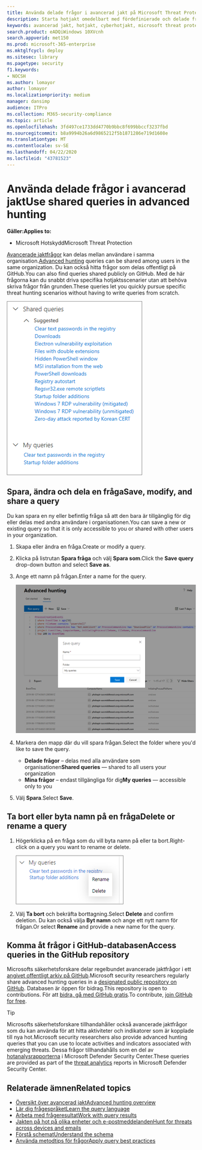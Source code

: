 ```yaml
---
title: Använda delade frågor i avancerad jakt på Microsoft Threat Protection
description: Starta hotjakt omedelbart med fördefinierade och delade frågor. Dela dina frågor till allmänheten eller till din organisation.
keywords: avancerad jakt, hotjakt, cyberhotjakt, microsoft threat protection, microsoft 365, mtp, m365, sök, fråga, telemetri, anpassade identifieringar, schema, kusto, github repo, mina frågor, delade frågor
search.product: eADQiWindows 10XVcnh
search.appverid: met150
ms.prod: microsoft-365-enterprise
ms.mktglfcycl: deploy
ms.sitesec: library
ms.pagetype: security
f1.keywords:
- NOCSH
ms.author: lomayor
author: lomayor
ms.localizationpriority: medium
manager: dansimp
audience: ITPro
ms.collection: M365-security-compliance
ms.topic: article
ms.openlocfilehash: 3fd497ce1733dd4770b9bbc8f699bbccf3237fbd
ms.sourcegitcommit: b8a9994b26a6d9865212f5b1871286e719d1608e
ms.translationtype: MT
ms.contentlocale: sv-SE
ms.lasthandoff: 04/22/2020
ms.locfileid: "43781523"
---
```

# <a name="use-shared-queries-in-advanced-hunting"></a><span data-ttu-id="61e49-105">Använda delade frågor i avancerad jakt</span><span class="sxs-lookup"><span data-stu-id="61e49-105">Use shared queries in advanced hunting</span></span>

<span data-ttu-id="61e49-106">**Gäller:**</span><span class="sxs-lookup"><span data-stu-id="61e49-106">**Applies to:**</span></span>
- <span data-ttu-id="61e49-107">Microsoft Hotskydd</span><span class="sxs-lookup"><span data-stu-id="61e49-107">Microsoft Threat Protection</span></span>



<span data-ttu-id="61e49-108">[Avancerade jaktfrågor](advanced-hunting-overview.md) kan delas mellan användare i samma organisation.</span><span class="sxs-lookup"><span data-stu-id="61e49-108">[Advanced hunting](advanced-hunting-overview.md) queries can be shared among users in the same organization.</span></span> <span data-ttu-id="61e49-109">Du kan också hitta frågor som delas offentligt på GitHub.</span><span class="sxs-lookup"><span data-stu-id="61e49-109">You can also find queries shared publicly on GitHub.</span></span> <span data-ttu-id="61e49-110">Med de här frågorna kan du snabbt driva specifika hotjaktsscenarier utan att behöva skriva frågor från grunden.</span><span class="sxs-lookup"><span data-stu-id="61e49-110">These queries let you quickly pursue specific threat hunting scenarios without having to write queries from scratch.</span></span>

![Bild av delade frågor](../../media/advanced-hunting-shared-queries.png)

## <a name="save-modify-and-share-a-query"></a><span data-ttu-id="61e49-112">Spara, ändra och dela en fråga</span><span class="sxs-lookup"><span data-stu-id="61e49-112">Save, modify, and share a query</span></span>
<span data-ttu-id="61e49-113">Du kan spara en ny eller befintlig fråga så att den bara är tillgänglig för dig eller delas med andra användare i organisationen.</span><span class="sxs-lookup"><span data-stu-id="61e49-113">You can save a new or existing query so that it is only accessible to you or shared with other users in your organization.</span></span> 

1. <span data-ttu-id="61e49-114">Skapa eller ändra en fråga.</span><span class="sxs-lookup"><span data-stu-id="61e49-114">Create or modify a query.</span></span> 

2. <span data-ttu-id="61e49-115">Klicka på listrutan **Spara fråga** och välj **Spara som**.</span><span class="sxs-lookup"><span data-stu-id="61e49-115">Click the **Save query** drop-down button and select **Save as**.</span></span>
    
3. <span data-ttu-id="61e49-116">Ange ett namn på frågan.</span><span class="sxs-lookup"><span data-stu-id="61e49-116">Enter a name for the query.</span></span> 

   ![Bild av att spara en fråga](../../media/advanced-hunting-save-query.png)

4. <span data-ttu-id="61e49-118">Markera den mapp där du vill spara frågan.</span><span class="sxs-lookup"><span data-stu-id="61e49-118">Select the folder where you'd like to save the query.</span></span>
    - <span data-ttu-id="61e49-119">**Delade frågor** – delas med alla användare som organisationen</span><span class="sxs-lookup"><span data-stu-id="61e49-119">**Shared queries** — shared to all users your organization</span></span>
    - <span data-ttu-id="61e49-120">**Mina frågor** – endast tillgängliga för dig</span><span class="sxs-lookup"><span data-stu-id="61e49-120">**My queries** — accessible only to you</span></span>
    
5. <span data-ttu-id="61e49-121">Välj **Spara**.</span><span class="sxs-lookup"><span data-stu-id="61e49-121">Select **Save**.</span></span> 

## <a name="delete-or-rename-a-query"></a><span data-ttu-id="61e49-122">Ta bort eller byta namn på en fråga</span><span class="sxs-lookup"><span data-stu-id="61e49-122">Delete or rename a query</span></span>
1. <span data-ttu-id="61e49-123">Högerklicka på en fråga som du vill byta namn på eller ta bort.</span><span class="sxs-lookup"><span data-stu-id="61e49-123">Right-click on a query you want to rename or delete.</span></span>

    ![Bild av borttagningsfrågan](../../media/advanced_hunting_delete_rename.png)

2. <span data-ttu-id="61e49-125">Välj **Ta bort** och bekräfta borttagning.</span><span class="sxs-lookup"><span data-stu-id="61e49-125">Select **Delete** and confirm deletion.</span></span> <span data-ttu-id="61e49-126">Du kan också välja **Byt namn** och ange ett nytt namn för frågan.</span><span class="sxs-lookup"><span data-stu-id="61e49-126">Or select **Rename** and provide a new name for the query.</span></span>

## <a name="access-queries-in-the-github-repository"></a><span data-ttu-id="61e49-127">Komma åt frågor i GitHub-databasen</span><span class="sxs-lookup"><span data-stu-id="61e49-127">Access queries in the GitHub repository</span></span>  
<span data-ttu-id="61e49-128">Microsofts säkerhetsforskare delar regelbundet avancerade jaktfrågor i ett [angivet offentligt arkiv på GitHub](https://aka.ms/hunting-queries).</span><span class="sxs-lookup"><span data-stu-id="61e49-128">Microsoft security researchers regularly share advanced hunting queries in a [designated public repository on GitHub](https://aka.ms/hunting-queries).</span></span> <span data-ttu-id="61e49-129">Databasen är öppen för bidrag.</span><span class="sxs-lookup"><span data-stu-id="61e49-129">This repository is open to contributions.</span></span> <span data-ttu-id="61e49-130">För att [bidra, gå med GitHub gratis](https://github.com/).</span><span class="sxs-lookup"><span data-stu-id="61e49-130">To contribute, [join GitHub for free](https://github.com/).</span></span>

>[!tip]
><span data-ttu-id="61e49-131">Microsofts säkerhetsforskare tillhandahåller också avancerade jaktfrågor som du kan använda för att hitta aktiviteter och indikatorer som är kopplade till nya hot.</span><span class="sxs-lookup"><span data-stu-id="61e49-131">Microsoft security researchers also provide advanced hunting queries that you can use to locate activities and indicators associated with emerging threats.</span></span> <span data-ttu-id="61e49-132">Dessa frågor tillhandahålls som en del av [hotanalysrapporterna](https://docs.microsoft.com/windows/security/threat-protection/microsoft-defender-atp/threat-analytics) i Microsoft Defender Security Center.</span><span class="sxs-lookup"><span data-stu-id="61e49-132">These queries are provided as part of the [threat analytics](https://docs.microsoft.com/windows/security/threat-protection/microsoft-defender-atp/threat-analytics) reports in Microsoft Defender Security Center.</span></span>

## <a name="related-topics"></a><span data-ttu-id="61e49-133">Relaterade ämnen</span><span class="sxs-lookup"><span data-stu-id="61e49-133">Related topics</span></span>
- [<span data-ttu-id="61e49-134">Översikt över avancerad jakt</span><span class="sxs-lookup"><span data-stu-id="61e49-134">Advanced hunting overview</span></span>](advanced-hunting-overview.md)
- [<span data-ttu-id="61e49-135">Lär dig frågespråket</span><span class="sxs-lookup"><span data-stu-id="61e49-135">Learn the query language</span></span>](advanced-hunting-query-language.md)
- [<span data-ttu-id="61e49-136">Arbeta med frågeresultat</span><span class="sxs-lookup"><span data-stu-id="61e49-136">Work with query results</span></span>](advanced-hunting-query-results.md)
- [<span data-ttu-id="61e49-137">Jakten på hot på olika enheter och e-postmeddelanden</span><span class="sxs-lookup"><span data-stu-id="61e49-137">Hunt for threats across devices and emails</span></span>](advanced-hunting-query-emails-devices.md)
- [<span data-ttu-id="61e49-138">Förstå schemat</span><span class="sxs-lookup"><span data-stu-id="61e49-138">Understand the schema</span></span>](advanced-hunting-schema-tables.md)
- [<span data-ttu-id="61e49-139">Använda metodtips för frågor</span><span class="sxs-lookup"><span data-stu-id="61e49-139">Apply query best practices</span></span>](advanced-hunting-best-practices.md)
